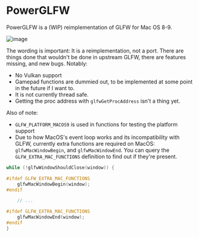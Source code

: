 # PowerGLFW

PowerGLFW is a (WIP) reimplementation of GLFW for Mac OS 8-9.

![image](https://github.com/user-attachments/assets/f0b83d0d-d712-483b-8660-d8ba3dea8b17)

The wording is important: It is a reimplementation, not a port. There are things done that wouldn't be done in upstream GLFW, there are features missing, and new bugs. Notably:

- No Vulkan support
- Gamepad functions are dummied out, to be implemented at some point in the future if I want to.
- It is not currently thread safe.
- Getting the proc address with `glfwGetProcAddress` isn't a thing yet.

Also of note:

- `GLFW_PLATFORM_MACOS9` is used in functions for testing the platform support
- Due to how MacOS's event loop works and its incompatibility with GLFW, currently extra functions are required on MacOS: `glfwMacWindowBegin`, and `glfwMacWindowEnd`. You can query the `GLFW_EXTRA_MAC_FUNCTIONS` definition to find out if they're present.

```c
while (!glfwWindowShouldClose(window)) {

#ifdef GLFW_EXTRA_MAC_FUNCTIONS
    glfwMacWindowBegin(window);
#endif

    // ...

#ifdef GLFW_EXTRA_MAC_FUNCTIONS
    glfwMacWindowEnd(window);
#endif
}
```
